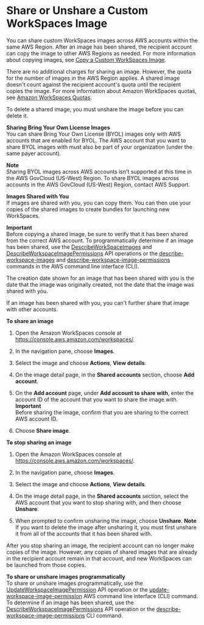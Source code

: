 # Share or Unshare a Custom WorkSpaces Image<a name="share-custom-image"></a>

You can share custom WorkSpaces images across AWS accounts within the same AWS Region\. After an image has been shared, the recipient account can copy the image to other AWS Regions as needed\. For more information about copying images, see [Copy a Custom WorkSpaces Image](copy-custom-image.md)\.

There are no additional charges for sharing an image\. However, the quota for the number of images in the AWS Region applies\. A shared image doesn't count against the recipient account's quota until the recipient copies the image\. For more information about Amazon WorkSpaces quotas, see [Amazon WorkSpaces Quotas](workspaces-limits.md)\.

To delete a shared image, you must unshare the image before you can delete it\.

**Sharing Bring Your Own License Images**  
You can share Bring Your Own License \(BYOL\) images only with AWS accounts that are enabled for BYOL\. The AWS account that you want to share BYOL images with must also be part of your organization \(under the same payer account\)\.

**Note**  
Sharing BYOL images across AWS accounts isn't supported at this time in the AWS GovCloud \(US\-West\) Region\. To share BYOL images across accounts in the AWS GovCloud \(US\-West\) Region, contact AWS Support\. 

**Images Shared with You**  
If images are shared with you, you can copy them\. You can then use your copies of the shared images to create bundles for launching new WorkSpaces\.

**Important**  
Before copying a shared image, be sure to verify that it has been shared from the correct AWS account\. To programmatically determine if an image has been shared, use the [DescribeWorkSpaceImages](https://docs.aws.amazon.com/workspaces/latest/api/API_DescribeWorkspaceImages.html) and [DescribeWorkspaceImagePermissions](https://docs.aws.amazon.com/workspaces/latest/api/API_DescribeWorkspaceImagePermissions.html) API operations or the [describe\-workspace\-images](https://docs.aws.amazon.com/cli/latest/reference/workspaces/describe-workspace-images.html) and [describe\-workspace\-image\-permissions](https://docs.aws.amazon.com/cli/latest/reference/workspaces/describe-workspace-image-permissions.html) commands in the AWS command line interface \(CLI\)\. 

The creation date shown for an image that has been shared with you is the date that the image was originally created, not the date that the image was shared with you\.

If an image has been shared with you, you can't further share that image with other accounts\.

**To share an image**

1. Open the Amazon WorkSpaces console at [https://console\.aws\.amazon\.com/workspaces/](https://console.aws.amazon.com/workspaces/)\.

1. In the navigation pane, choose **Images**\.

1. Select the image and choose **Actions**, **View details**\.

1. On the image detail page, in the **Shared accounts** section, choose **Add account**\.

1. On the **Add account** page, under **Add account to share with**, enter the account ID of the account that you want to share the image with\.
**Important**  
Before sharing the image, confirm that you are sharing to the correct AWS account ID\.

1. Choose **Share image**\.

**To stop sharing an image**

1. Open the Amazon WorkSpaces console at [https://console\.aws\.amazon\.com/workspaces/](https://console.aws.amazon.com/workspaces/)\.

1. In the navigation pane, choose **Images**\.

1. Select the image and choose **Actions**, **View details**\.

1. On the image detail page, in the **Shared accounts** section, select the AWS account that you want to stop sharing with, and then choose **Unshare**\.

1. When prompted to confirm unsharing the image, choose **Unshare**\.
**Note**  
If you want to delete the image after unsharing it, you must first unshare it from all of the accounts that it has been shared with\.

After you stop sharing an image, the recipient account can no longer make copies of the image\. However, any copies of shared images that are already in the recipient account remain in that account, and new WorkSpaces can be launched from those copies\.

**To share or unshare images programmatically**  
To share or unshare images programmatically, use the [UpdateWorkspaceImagePermission](https://docs.aws.amazon.com/workspaces/latest/api/API_UpdateWorkspaceImagePermission.html) API operation or the [update\-workspace\-image\-permission](https://docs.aws.amazon.com/cli/latest/reference/workspaces/update-workspace-image-permission.html) AWS command line interface \(CLI\) command\. To determine if an image has been shared, use the [DescribeWorkspaceImagePermissions](https://docs.aws.amazon.com/workspaces/latest/api/API_DescribeWorkspaceImagePermissions.html) API operation or the [describe\-workspace\-image\-permissions](https://docs.aws.amazon.com/cli/latest/reference/workspaces/describe-workspace-image-permissions.html) CLI command\. 